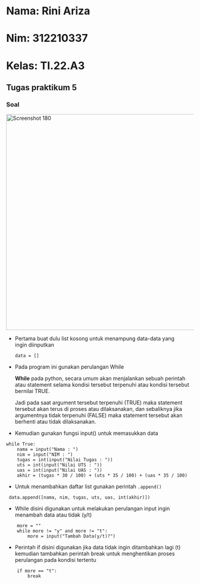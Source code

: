 # Nama: Rini Ariza
# Nim: 312210337
# Kelas: TI.22.A3

## Tugas praktikum 5
### Soal

<img width="579" alt="Screenshot 180" src="https://user-images.githubusercontent.com/115542704/202370020-187d2651-fd02-4dbf-b415-670ad56cbbbf.png">

- Pertama buat dulu list kosong untuk menampung data-data yang ingin diinputkan

  `data = []`

- Pada program ini gunakan perulangan While

  **While** pada python, secara umum akan menjalankan sebuah perintah atau statement selama kondisi tersebut terpenuhi atau kondisi tersebut bernilai TRUE.

    Jadi pada saat argument tersebut terpenuhi (TRUE) maka statement tersebut akan terus di proses atau dilaksanakan, dan sebaliknya jika argumentnya tidak terpenuhi   (FALSE) maka statement tersebut akan berhenti atau tidak dilaksanakan.

- Kemudian gunakan fungsi input() untuk memasukkan data

```
while True:
    nama = input("Nama : ")
    nim = input("NIM : ")
    tugas = int(input("Nilai Tugas : "))
    uts = int(input("Nilai UTS : "))
    uas = int(input("Nilai UAS : "))
    akhir = (tugas * 30 / 100) + (uts * 35 / 100) + (uas * 35 / 100)
```
    
- Untuk menambahkan daftar list gunakan perintah `.append()`

```
 data.append([nama, nim, tugas, uts, uas, int(akhir)])
```

- While disini digunakan untuk melakukan perulangan input ingin menambah data atau tidak (y/t)

```
    more = ""
    while more != "y" and more != "t":
        more = input("Tambah Data(y/t)?")
```

- Perintah if disini digunakan jika data tidak ingin ditambahkan lagi (t) kemudian tambahkan perintah break untuk menghentikan proses perulangan pada kondisi tertentu

```
    if more == "t":
        break
```
